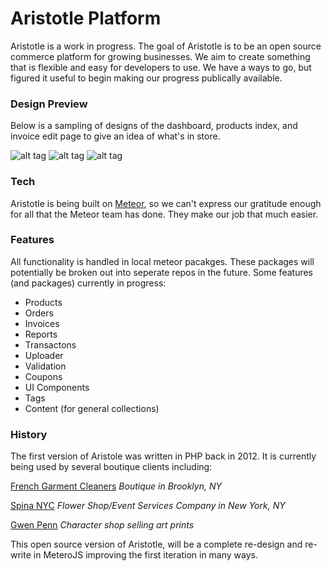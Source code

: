 Aristotle Platform
==============================

Aristotle is a work in progress.
The goal of Aristotle is to be an open source commerce platform for growing businesses. We aim to create something that is flexible and easy for developers to use.
We have a ways to go, but figured it useful to begin making our progress publically available.

### Design Preview
Below is a sampling of designs of the dashboard, products index, and invoice edit page to give an idea of what's in store.

![alt tag](https://storage.googleapis.com/arishill/images/arishill-dashboard.png)
![alt tag](https://storage.googleapis.com/arishill/images/arishill-invoices.png)
![alt tag](https://storage.googleapis.com/arishill/images/arishill-products.png)

### Tech
Aristotle is being built on [Meteor](https://github.com/meteor/meteor), so we can't express our gratitude enough for all that the Meteor team has done. They make our job that much easier.

### Features
All functionality is handled in local meteor pacakges. These packages will potentially be broken out into seperate repos in the future. Some features (and packages) currently in progress:

- Products
- Orders
- Invoices
- Reports
- Transactons
- Uploader
- Validation
- Coupons
- UI Components
- Tags
- Content (for general collections)

### History
The first version of Aristole was written in PHP back in 2012. It is currently being used by several boutique clients including:

[French Garment Cleaners](frenchgarmentcleaners.com)
*Boutique in Brooklyn, NY*

[Spina NYC](spinanyc.com)
*Flower Shop/Event Services Company in New York, NY*

[Gwen Penn](gwenpenn.com)
*Character shop selling art prints*

This open source version of Aristotle, will be a complete re-design and re-write in MeteroJS improving the first iteration in many ways.
